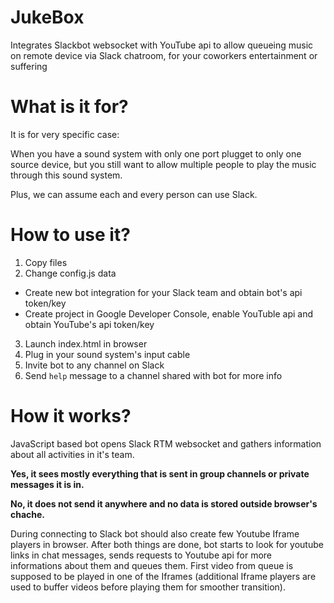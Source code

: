 # JukeBox
Integrates Slackbot websocket with YouTube api to allow queueing music on remote device via Slack chatroom, for your coworkers entertainment or suffering



# What is it for?
It is for very specific case: 

When you have a sound system with only one port plugget to only one source device, but you still want to allow multiple people to play the music through this sound system.

Plus, we can assume each and every person can use Slack.



# How to use it?

1. Copy files
2. Change config.js data
  * Create new bot integration for your Slack team and obtain bot's api token/key
  * Create project in Google Developer Console, enable YouTuble api and obtain YouTube's api token/key
3. Launch index.html in browser
4. Plug in your sound system's input cable
5. Invite bot to any channel on Slack
6. Send `help` message to a channel shared with bot for more info



# How it works?

JavaScript based bot opens Slack RTM websocket and gathers information about all activities in it's team.

**Yes, it sees mostly everything that is sent in group channels or private messages it is in.**

**No, it does not send it anywhere and no data is stored outside browser's chache.**

During connecting to Slack bot should also create few Youtube Iframe players in browser. After both things are done, bot starts to look for youtube links in chat messages, sends requests to Youtube api for more informations about them and queues them. First video from queue is supposed to be played in one of the Iframes (additional Iframe players are used to buffer videos before playing them for smoother transition).

